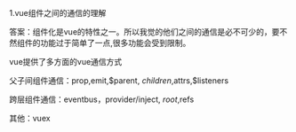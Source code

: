 1.vue组件之间的通信的理解

答案：组件化是vue的特性之一。所以我觉的他们之间的通信是必不可少的，要不然组件的功能过于简单了一点,很多功能会受到限制。

vue提供了多方面的vue通信方式

父子间组件通信：prop,emit,$parent, $children,$attrs,$listeners

跨层组件通信：eventbus，provider/inject, $root,$refs

其他：vuex
